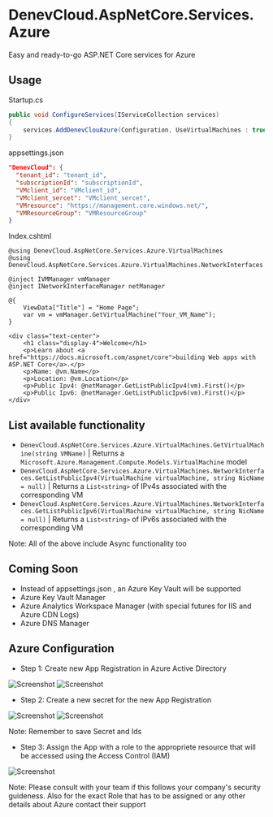 # DenevCloud.AspNetCore.Services.Azure

Easy and ready-to-go ASP.NET Core services for Azure

## Usage

Startup.cs

```cs
public void ConfigureServices(IServiceCollection services)
{
    services.AddDenevClouAzure(Configuration, UseVirtualMachines : true);
}
```

appsettings.json

```json
"DenevCloud": {
  "tenant_id": "tenant_id",
  "subscriptionId": "subscriptionId",
  "VMclient_id": "VMclient_id",
  "VMclient_sercet": "VMclient_sercet",
  "VMresource": "https://management.core.windows.net/",
  "VMResourceGroup": "VMResourceGroup"
}
```
Index.cshtml

```cshtml
@using DenevCloud.AspNetCore.Services.Azure.VirtualMachines
@using DenevCloud.AspNetCore.Services.Azure.VirtualMachines.NetworkInterfaces

@inject IVMManager vmManager
@inject INetworkInterfaceManager netManager

@{
    ViewData["Title"] = "Home Page";
    var vm = vmManager.GetVirtualMachine("Your_VM_Name");
}

<div class="text-center">
    <h1 class="display-4">Welcome</h1>
    <p>Learn about <a href="https://docs.microsoft.com/aspnet/core">building Web apps with ASP.NET Core</a>.</p>
    <p>Name: @vm.Name</p>
    <p>Location: @vm.Location</p>
    <p>Public Ipv4: @netManager.GetListPublicIpv4(vm).First()</p>
    <p>Public Ipv6: @netManager.GetListPublicIpv6(vm).First()</p>
</div>
```

## List available functionality

- ```DenevCloud.AspNetCore.Services.Azure.VirtualMachines.GetVirtualMachine(string VMName)``` | Returns a ```Microsoft.Azure.Management.Compute.Models.VirtualMachine``` model
- ```DenevCloud.AspNetCore.Services.Azure.VirtualMachines.NetworkInterfaces.GetListPublicIpv4(VirtualMachine virtualMachine, string NicName = null)``` | Returns a ```List<string>``` of IPv4s associated with the corresponding VM
- ```DenevCloud.AspNetCore.Services.Azure.VirtualMachines.NetworkInterfaces.GetListPublicIpv6(VirtualMachine virtualMachine, string NicName = null)``` | Returns a ```List<string>``` of IPv6s associated with the corresponding VM

Note: All of the above include Async functionality too

## Coming Soon

- Instead of appsettings.json , an Azure Key Vault will be supported
- Azure Key Vault Manager
- Azure Analytics Workspace Manager (with special futures for IIS and Azure CDN Logs)
- Azure DNS Manager

## Azure Configuration
- Step 1: Create new App Registration in Azure Active Directory

![Screenshot](https://cdn.denevcloud.com/denevcloud/denevcloud.aspnetcore.services.azure.addappregistration.step1.jpg)
![Screenshot](https://cdn.denevcloud.com/denevcloud/denevcloud.aspnetcore.services.azure.addappregistration.step2.jpg)

- Step 2: Create a new secret for the new App Registration 

![Screenshot](https://cdn.denevcloud.com/denevcloud/denevcloud.aspnetcore.services.azure.addappregistration.step3.jpg)
![Screenshot](https://cdn.denevcloud.com/denevcloud/denevcloud.aspnetcore.services.azure.addappregistration.step4.jpg)

Note: Remember to save Secret and Ids

- Step 3: Assign the App with a role to the appropriete resource that will be accessed using the Access Control (IAM)

![Screenshot](https://cdn.denevcloud.com/denevcloud/denevcloud.aspnetcore.services.azure.addappregistration.step4.jpg)

Note: Please consult with your team if this follows your company's security guideness. Also for the exact Role that has to be assigned or any other details about Azure contact their support
